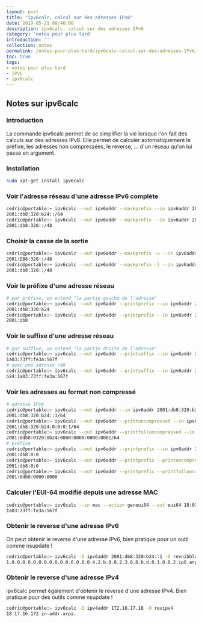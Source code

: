 ```yaml
---
layout: post
title: "ipv6calc, calcul sur des adresses IPv6"
date: 2019-05-21 08:46:00
description: ipv6calc, calcul sur des adresses IPv6
category: 'notes pour plus tard'
introduction: ''
collection: notes
permalink: /notes-pour-plus-tard/ipv6calc-calcul-sur-des-adresses-IPv6/
toc: true
tags:
- notes pour plus tard
- IPv6
- ipv6calc
---
```


## Notes sur ipv6calc

### Introduction
La commande ipv6calc permet de se simplifier la vie lorsque l'on fait des calculs sur des adresses IPv6. Elle permet de calculer automatiquement le préfixe, les adresses non compressées, le reverse, ... d'un réseau qu'on lui passe en argument.

### Installation
``` bash
sudo apt-get install ipv6calc
```

### Voir l'adresse réseau d'une adresse IPv6 complète
``` bash
cedric@portable:~ ipv6calc --out ipv6addr --maskprefix --in ipv6addr 2001:db8:320:b24:1a03:73ff:fe3a:567f/64
2001:db8:320:b24::/64
cedric@portable:~ ipv6calc --out ipv6addr --maskprefix --in ipv6addr 2001:db8:320:b24:1a03:73ff:fe3a:567f/48
2001:db8:320::/48
```

### Choisir la casse de la sortie
``` bash
cedric@portable:~ ipv6calc --out ipv6addr --maskprefix -u --in ipv6addr 2001:db8:320:b24:1a03:73ff:fe3a:567f/48
2001:DB8:320::/48
cedric@portable:~ ipv6calc --out ipv6addr --maskprefix -l --in ipv6addr 2001:db8:320:b24:1a03:73ff:fe3a:567f/48
2001:db8:320::/48
```

### Voir le préfixe d'une adresse réseau
``` bash
# par préfixe, on entend "la partie gauche de l'adresse"
cedric@portable:~ ipv6calc --out ipv6addr --printprefix --in ipv6addr 2001:db8:320:b24:1a03:73ff:fe3a:567f/64
2001:db8:320:b24
cedric@portable:~ ipv6calc --out ipv6addr --printprefix --in ipv6addr 2001:db8:320:b24:1a03:73ff:fe3a:567f/32
2001:db8
```

### Voir le suffixe d'une adresse réseau
``` bash
# par suffixe, on entend "la partie droite de l'adresse"
cedric@portable:~ ipv6calc --out ipv6addr --printsuffix --in ipv6addr 2001:db8:320:b24:1a03:73ff:fe3a:567f/64
1a03:73ff:fe3a:567f
# avec une adresse /48
cedric@portable:~ ipv6calc --out ipv6addr --printsuffix --in ipv6addr 2001:db8:320:b24:1a03:73ff:fe3a:567f/48
b24:1a03:73ff:fe3a:567f
```

### Voir les adresses au format non compressé
``` bash
# adresse IPv6
cedric@portable:~ ipv6calc --out ipv6addr --in ipv6addr 2001:db8:320:b24::1/64
2001:db8:320:b24::1/64
cedric@portable:~ ipv6calc --out ipv6addr --printuncompressed --in ipv6addr 2001:db8:320:b24::1/64
2001:db8:320:b24:0:0:0:1/64
cedric@portable:~ ipv6calc --out ipv6addr --printfulluncompressed --in ipv6addr 2001:db8:320:b24::1/64
2001:0db8:0320:0b24:0000:0000:0000:0001/64
# préfixe
cedric@portable:~ ipv6calc --out ipv6addr --printprefix --in ipv6addr 2001:db8::1/64
2001:db8:0:0
cedric@portable:~ ipv6calc --out ipv6addr --printprefix --printuncompressed --in ipv6addr 2001:db8::1/64
2001:db8:0:0
cedric@portable:~ ipv6calc --out ipv6addr --printprefix --printfulluncompressed --in ipv6addr 2001:db8::1/64
2001:0db8:0000:0000
```

### Calculer l'EUI-64 modifié depuis une adresse MAC
``` bash
cedric@portable:~ ipv6calc --in mac --action geneui64 --out eui64 18:03:73:3a:56:7f
1a03:73ff:fe3a:567f
```

### Obtenir le reverse d'une adresse IPv6
On peut obtenir le reverse d'une adresse IPv6, bien pratique pour un outil comme nsupdate !
``` bash
cedric@portable:~ ipv6calc -I ipv6addr 2001:db8:320:b24::1 -O revnibbles.arpa 
1.0.0.0.0.0.0.0.0.0.0.0.0.0.0.0.4.2.b.0.0.2.3.0.8.b.d.0.1.0.0.2.ip6.arpa.
```

### Obtenir le reverse d'une adresse IPv4
ipv6calc permet également d'obtenir le reverse d'une adresse IPv4. Bien pratique pour des outils comme nsupdate !
``` bash
cedric@portable:~ ipv6calc -I ipv4addr 172.16.17.18 -O revipv4
18.17.16.172.in-addr.arpa.
```
